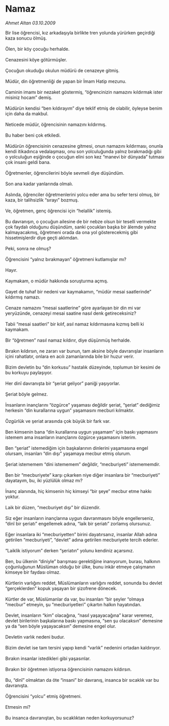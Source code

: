 # Namaz

*Ahmet Altan 03.10.2009*

<div class="taraf_structure_2col_1zq">
<div class="margen_n">



 <p>Bir lise öğrencisi, kız arkadaşıyla birlikte tren yolunda yürürken geçirdiği kaza sonucu ölmüş. <br/><br/>Ölen, bir köy çocuğu herhalde. <br/><br/>Cenazesini köye götürmüşler. <br/><br/>Çocuğun okuduğu okulun müdürü de cenazeye gitmiş. <br/><br/>Müdür, din öğretmenliği de yapan bir İmam Hatip mezunu. <br/><br/>Caminin imamı bir nezaket göstermiş, “öğrencinizin namazını kıldırmak ister misiniz hocam” demiş. <br/><br/>Müdürün kendisi “ben kıldırayım” diye teklif etmiş de olabilir, öyleyse benim için daha da makbul. <br/><br/>Neticede müdür, öğrencisinin namazını kıldırmış. <br/><br/>Bu haber beni çok etkiledi. <br/><br/>Müdürün öğrencisinin cenazesine gitmesi, onun namazını kıldırması, onunla kendi itikadınca vedalaşması, onu son yolculuğunda yalnız bırakmadığı gibi o yolculuğun eşiğinde o çocuğun elini son kez “manevi bir dünyada” tutması çok insani geldi bana. <br/><br/>Öğretmenler, öğrencilerini böyle sevmeli diye düşündüm. <br/><br/>Son ana kadar yanlarında olmalı. <br/><br/>Aslında, öğrenciler öğretmenlerini yolcu eder ama bu sefer tersi olmuş, bir kaza, bir talihsizlik “sırayı” bozmuş. <br/><br/>Ve, öğretmen, genç öğrencisi için “helallik” istemiş. <br/><br/>Bu davranışın, o çocuğun ailesine de bir nebze olsun bir teselli vermekte çok faydalı olduğunu düşündüm, sanki çocukları başka bir âlemde yalnız kalmayacakmış, öğretmeni orada da ona yol gösterecekmiş gibi hissetmişlerdir diye geçti aklımdan. <br/><br/>Peki, sonra ne olmuş? <br/><br/>Öğrencisini “yalnız bırakmayan” öğretmeni kutlamışlar mı? <br/><br/>Hayır. <br/><br/>Kaymakam, o müdür hakkında soruşturma açmış. <br/><br/>Gayet de tuhaf bir nedeni var kaymakamın, “müdür mesai saatlerinde” kıldırmış namazı. <br/><br/>Cenaze namazını “mesai saatlerine” göre ayarlayan bir din mi var yeryüzünde, cenazeyi mesai saatine nasıl denk getireceksiniz? <br/><br/>Tabii “mesai saatleri” bir kılıf, asıl namaz kıldırmasına kızmış belli ki kaymakam. <br/><br/>Bir “öğretmen” nasıl namaz kıldırır, diye düşünmüş herhalde. <br/><br/>Bırakın kıldırsın, ne zararı var bunun, tam aksine böyle davranışlar insanların içini rahatlatır, onlara en acılı zamanlarında bile bir huzur verir. <br/><br/>Bizim devletin bu “din korkusu” hastalık düzeyinde, toplumun bir kesimi de bu korkuyu paylaşıyor. <br/><br/>Her dinî davranışta bir “şeriat geliyor” paniği yaşıyorlar. <br/><br/>Şeriat böyle gelmez. <br/><br/>İnsanların inançlarını “özgürce” yaşaması değildir şeriat, “şeriat” dediğimiz herkesin “din kurallarına uygun” yaşamasını mecburi kılmaktır. <br/><br/>Özgürlük ve şeriat arasında çok büyük bir fark var. <br/><br/>Ben kimsenin bana “din kurallarına uygun yaşamam” için baskı yapmasını istemem ama insanların inançlarını özgürce yaşamasını isterim. <br/><br/>Ben “şeriat” istemediğim için başkalarının dinlerini yaşamasına engel olursam, insanları “din dışı” yaşamaya mecbur etmiş olurum. <br/><br/>Şeriat istememem “dini istememem” değildir, “mecburiyeti” istemememdir. <br/><br/>Ben bir “mecburiyete” karşı çıkarken niye diğer insanlara bir “mecburiyeti” dayatayım, bu, iki yüzlülük olmaz mı? <br/><br/>İnanç alanında, hiç kimsenin hiç kimseyi “bir şeye” mecbur etme hakkı yoktur. <br/><br/>Laik bir düzen, “mecburiyet dışı” bir düzendir. <br/><br/>Siz eğer insanların inançlarına uygun davranmasını böyle engellerseniz, “dinî bir şeriatı” engellemek adına, “laik bir şeriatı” zorlamış olursunuz. <br/><br/>Eğer insanlara iki “mecburiyetten” birini dayatırsanız, insanlar Allah adına getirilen “mecburiyeti”, “devlet” adına getirilen mecburiyete tercih ederler. <br/><br/>“Laiklik istiyorum” derken “şeriatın” yolunu kendiniz açarsınız. <br/><br/>Ben, bu ülkenin “diniyle” barışması gerektiğine inanıyorum, burası, halkının çoğunluğunun Müslüman olduğu bir ülke, bunu inkâr etmeye çalışmanın kimseye bir faydası olmaz. <br/><br/>Kürtlerin varlığını reddet, Müslümanların varlığını reddet, sonunda bu devlet “gerçeklerden” kopuk yaşayan bir şizofrene dönecek. <br/><br/>Kürtler de var, Müslümanlar da var, bu insanları “bir şeyler “olmaya “mecbur” etmeyin, şu “mecburiyetleri” çıkartın halkın hayatından. <br/><br/>Devlet, insanların “kim” olacağına, “nasıl yaşayacağına” karar veremez, devlet birilerinin başkalarına baskı yapmasına, “sen şu olacaksın” demesine ya da “sen böyle yaşayacaksın” demesine engel olur. <br/><br/>Devletin varlık nedeni budur. <br/><br/>Bizim devlet ise tam tersini yapıp kendi “varlık” nedenini ortadan kaldırıyor. <br/><br/>Bırakın insanlar istedikleri gibi yaşasınlar. <br/><br/>Bırakın bir öğretmen istiyorsa öğrencisinin namazını kıldırsın. <br/><br/>Bu, “dinî” olmaktan da öte “insani” bir davranış, insanca bir sıcaklık var bu davranışta. <br/><br/>Öğrencisini “yolcu” etmiş öğretmeni. <br/><br/>Etmesin mi? <br/><br/>Bu insanca davranıştan, bu sıcaklıktan neden korkuyorsunuz?</p>
<br/>
<br/>
<br/>



<br/>


<div id="taraf_not">
</div>

</div>


</div>
